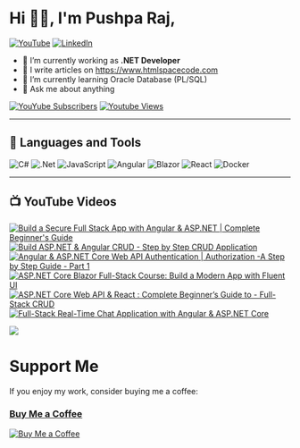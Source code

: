 # Hi 👋🏻, I'm Pushpa Raj,
[![YouTube](https://img.shields.io/youtube/channel/subscribers/UC1k41FltPIePF9yrWR-GKZw?style=social)](https://youtube.com/@codewithpushpa)
 [![LinkedIn](https://img.shields.io/badge/LinkedIn-%230077B5.svg?logo=linkedin&logoColor=white)](https://linkedin.com/in/pushpa-raj-dangi)

- 🔭 I’m currently working as **.NET Developer**
- 📝 I write articles on <a href="https://www.htmlspacecode.com/">https://www.htmlspacecode.com</a>
- 🌱 I’m currently learning Oracle Database (PL/SQL)
- 💬 Ask me about anything

[![YouYube Subscribers](https://custom-icon-badges.demolab.com/youtube/channel/subscribers/UC1k41FltPIePF9yrWR-GKZw?color=%23E05D44&label=SUBSCRIBE&logo=video&logoColor=white&style=for-the-badge&labelColor=CE4630)](https://www.youtube.com/@codewithpushpa?sub_confirmation=1) [![Youtube Views](https://custom-icon-badges.demolab.com/youtube/channel/views/UC1k41FltPIePF9yrWR-GKZw?color=%23E1AD0E&logo=eye&logoColor=white&style=for-the-badge&labelColor=C79600)](https://www.youtube.com/@codewithpushpa)

---
## 🧰 Languages and Tools
![C#](https://img.shields.io/badge/c%23-%23239120.svg?style=flat&logo=c-sharp&logoColor=white) ![.Net](https://img.shields.io/badge/.NET-5C2D91?style=flat&logo=.net&logoColor=white) ![JavaScript](https://img.shields.io/badge/javascript-%23323330.svg?style=flat&logo=javascript&logoColor=%23F7DF1E) ![Angular](https://img.shields.io/badge/angular-blue?style=flat&logo=angular&logoColor=white)  ![Blazor](https://img.shields.io/badge/blazor-purple?style=flat&logo=blazor&logoColor=white) ![React](https://img.shields.io/badge/react-black?style=flat&logo=react&logoColor=white) ![Docker](https://img.shields.io/badge/docker-%230db7ed.svg?style=flat&logo=docker&logoColor=white)

---
## 📺 YouTube Videos

<!-- BEGIN YOUTUBE-CARDS -->
[![Build a Secure Full Stack App with Angular & ASP.NET | Complete Beginner's Guide](https://ytcards.demolab.com/?id=onDirBCVed8&title=Build+a+Secure+Full+Stack+App+with+Angular+%26+ASP.NET+%7C+Complete+Beginner%27s+Guide&lang=en&timestamp=1711196356&background_color=%230d1117&title_color=%23ffffff&stats_color=%23dedede&max_title_lines=1&width=250&border_radius=5 "Build a Secure Full Stack App with Angular & ASP.NET | Complete Beginner's Guide")](https://www.youtube.com/watch?v=onDirBCVed8)
[![Build ASP.NET & Angular CRUD - Step by Step CRUD Application](https://ytcards.demolab.com/?id=WxkI70w-bwY&title=Build+ASP.NET+%26+Angular+CRUD+-+Step+by+Step+CRUD+Application&lang=en&timestamp=1703516453&background_color=%230d1117&title_color=%23ffffff&stats_color=%23dedede&max_title_lines=1&width=250&border_radius=5 "Build ASP.NET & Angular CRUD - Step by Step CRUD Application")](https://www.youtube.com/watch?v=WxkI70w-bwY)
[![Angular & ASP.NET Core Web API Authentication | Authorization -A Step by Step Guide - Part 1](https://ytcards.demolab.com/?id=Wit8nv1ZorQ&title=Angular+%26+ASP.NET+Core+Web+API+Authentication+%7C+Authorization+-A+Step+by+Step+Guide+-+Part+1&lang=en&timestamp=1708089347&background_color=%230d1117&title_color=%23ffffff&stats_color=%23dedede&max_title_lines=1&width=250&border_radius=5 "Angular & ASP.NET Core Web API Authentication | Authorization -A Step by Step Guide - Part 1")](https://www.youtube.com/watch?v=Wit8nv1ZorQ)
[![ASP.NET Core Blazor Full-Stack Course: Build a Modern App with Fluent UI](https://ytcards.demolab.com/?id=wuyHRnpXpgM&title=ASP.NET+Core+Blazor+Full-Stack+Course%3A+Build+a+Modern+App+with+Fluent+UI&lang=en&timestamp=1702150419&background_color=%230d1117&title_color=%23ffffff&stats_color=%23dedede&max_title_lines=1&width=250&border_radius=5 "ASP.NET Core Blazor Full-Stack Course: Build a Modern App with Fluent UI")](https://www.youtube.com/watch?v=wuyHRnpXpgM)
[![ASP.NET Core Web API & React : Complete Beginner’s Guide to - Full-Stack CRUD](https://ytcards.demolab.com/?id=QC-XXwsDguw&title=ASP.NET+Core+Web+API+%26+React+%3A+Complete+Beginner%E2%80%99s+Guide+to+-+Full-Stack+CRUD&lang=en&timestamp=1705669461&background_color=%230d1117&title_color=%23ffffff&stats_color=%23dedede&max_title_lines=1&width=250&border_radius=5 "ASP.NET Core Web API & React : Complete Beginner’s Guide to - Full-Stack CRUD")](https://www.youtube.com/watch?v=QC-XXwsDguw)
[![Full-Stack Real-Time Chat Application with Angular & ASP.NET Core](https://ytcards.demolab.com/?id=2oEgRs4ICxo&title=Full-Stack+Real-Time+Chat+Application+with+Angular+%26+ASP.NET+Core&lang=en&timestamp=1743153306&background_color=%230d1117&title_color=%23ffffff&stats_color=%23dedede&max_title_lines=1&width=250&border_radius=5 "Full-Stack Real-Time Chat Application with Angular & ASP.NET Core")](https://www.youtube.com/watch?v=2oEgRs4ICxo)
<!-- END YOUTUBE-CARDS -->

![](https://visitor-badge.laobi.icu/badge?page_id=pushpa-raj-dangi)

# Support Me
If you enjoy my work, consider buying me a coffee:
<br/>
### [Buy Me a Coffee](https://buymeacoffee.com/codewithpushpa)
[![Buy Me a Coffee](https://img.shields.io/badge/Buy%20Me%20a%20Coffee-FFDD00?style=flat&logo=buy-me-a-coffee&logoColor=black)](https://buymeacoffee.com/codewithpushpa)

</p>
 

